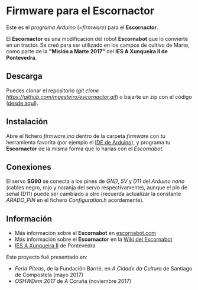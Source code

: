 
# Firmware para el Escornactor

Éste es el *programa Arduino* (=*firmware*) para el **Escornactor**.

El **Escornactor** es una modificación del robot **Escornabot** que lo
convierte en un tractor. Se creó para ser utilizado en los campos de
cultivo de Marte, como parte de la **"Misión a Marte 2017"** del
**IES A Xunqueira II de Pontevedra**.

## Descarga

Puedes clonar el repositorio (*git clone https://github.com/mgesteiro/escornactor.git*) o bajarte un zip con el código ([desde aquí](https://github.com/mgesteiro/escornactor/archive/stable.zip)).


## Instalación

Abre el fichero *firmware.ino* dentro de la carpeta *firmware* con tu herramienta favorita (por ejemplo el [IDE de Arduino](https://www.arduino.cc/en/Main/Software)), y programa tu **Escornactor** de la misma forma que lo harías con el *Escornabot*.

## Conexiones

El servo **SG90** se conecta a los pines de *GND*, *5V* y *D11* del *Arduino nano* (cables negro, rojo y naranja del servo respectivamente), aunque el pin de señal (D11) puede ser cambiado a otro (recuerda actualizar la constante *ARADO_PIN* en el fichero *Configuration.h* acordemente).


## Información

* Más información sobre el **Escornabot** en [escornabot.com](http://escornabot.com)
* Más información sobre el **Escornactor** en la [Wiki del Escornabot](http://escornabot.org/wiki/index.php/Escornactor)
* [IES A Xunqueira II](http://www.edu.xunta.gal/centros/iesxunqueira2/) de Pontevedra


Este proyecto fué presentado en:
* *Feria Piteas*, de la Fundación Barrié, en *A Cidade da Cultura* de Santiago de Compostela (mayo 2017)
* *OSHWDem 2017* de A Coruña (noviembre 2017)